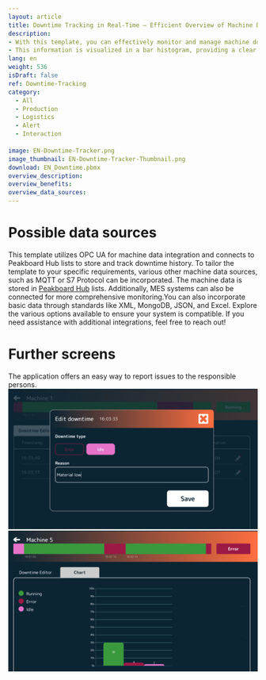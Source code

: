 ```yaml
---
layout: article
title: Downtime Tracking in Real-Time – Efficient Overview of Machine Data
description: 
- With this template, you can effectively monitor and manage machine downtimes in real-time. The template uses OPC UA to gather critical machine data, which is seamlessly stored in a Peakboard Hub list. Downtimes are presented as a time-sorted list of states by machine or workstation, including the timestamp, current state, justification (if applicable), and the duration of the downtime.
- This information is visualized in a bar histogram, providing a clear overview of downtimes and enabling you to identify patterns and areas for improvement. You can easily edit downtimes directly within the template and add reasons for each instance, ensuring that your team has the context needed for effective troubleshooting. By displaying relevant metrics on your screens, you enhance transparency in your production processes, reduce unexpected downtimes, and ultimately maximize your operational efficiency. Download now and take the first step towards a more streamlined production environment!
lang: en
weight: 536
isDraft: false
ref: Downtime-Tracking
category:
  - All
  - Production
  - Logistics
  - Alert
  - Interaction
 
image: EN-Downtime-Tracker.png
image_thumbnail: EN-Downtime-Tracker-Thumbnail.png
download: EN_Downtime.pbmx
overview_description:
overview_benefits:
overview_data_sources:
---
```


# Possible data sources
This template utilizes OPC UA for machine data integration and connects to Peakboard Hub lists to store and track downtime history. To tailor the template to your specific requirements, various other machine data sources, such as MQTT or S7 Protocol can be incorporated.
The machine data is stored in [Peakboard Hub](https://peakboard.com/en/product/peakboard-hub/) lists. Additionally, MES systems can also be connected for more comprehensive monitoring.You can also incorporate basic data through standards like XML, MongoDB, JSON, and Excel. Explore the various options available to ensure your system is compatible. If you need assistance with additional integrations, feel free to reach out! 

# Further screens
The application offers an easy way to report issues to the responsible persons.
![image_live](EN_Downtime_Edit.png)
![image_live](EN_Downtime_Chart.png)



